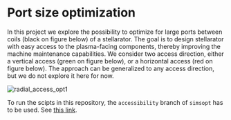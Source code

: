 # Port size optimization
In this project we explore the possibility to optimize for large ports between coils (black on figure below) of a stellarator. 
The goal is to design stellarator with easy access to the plasma-facing components, thereby improving the machine maintenance capabilities. 
We consider two access direction, either a vertical access (green on figure below), or a horizontal access (red on figure below). 
The approach can be generalized to any access direction, but we do not explore it here for now.

![radial_access_opt1](https://github.com/abaillod/port_size_optimization/assets/45510759/dd20139d-9594-480c-aa39-6bff61e6f28d)

To run the scipts in this repository, the `accessibility` branch of `simsopt` has to be used. See [this link](https://github.com/hiddenSymmetries/simsopt/tree/accessibility).
